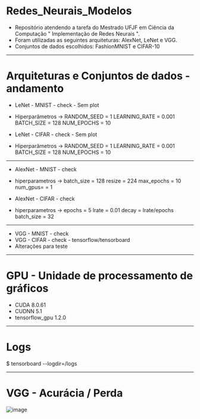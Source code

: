 # Redes_Neurais_Modelos
* Repositório atendendo a tarefa do Mestrado UFJF em Ciência da Computação " Implementação de Redes Neurais ".
* Foram utilizadas as seguintes arquiteturas: AlexNet, LeNet e VGG.
* Conjuntos de dados escolhidos: FashionMNIST e CIFAR-10


------ 

# Arquiteturas e Conjuntos de dados - andamento

* LeNet - MNIST - check - Sem plot
* Hiperparâmetros ->
RANDOM_SEED = 1
LEARNING_RATE = 0.001
BATCH_SIZE = 128
NUM_EPOCHS = 10

* LeNet - CIFAR - check - Sem plot
* Hiperparãmetros ->
RANDOM_SEED = 1
LEARNING_RATE = 0.001
BATCH_SIZE = 128
NUM_EPOCHS = 10


-----

* AlexNet - MNIST - check
* hiperparametros ->
batch_size = 128
resize = 224
max_epochs = 10
num_gpus= = 1
    
* AlexNet - CIFAR - check
* hiperparametros ->
epochs = 5
lrate = 0.01
decay = lrate/epochs
batch_size = 32

------

* VGG - MNIST - check
* VGG - CIFAR - check - tensorflow/tensorboard
* Alterações para teste

-----

# GPU - Unidade de processamento de gráficos
* CUDA 8.0.61
* CUDNN 5.1
* tensorflow_gpu 1.2.0

------

# Logs
$ tensorboard --logdir=/logs

------

# VGG - Acurácia / Perda

![image](https://github.com/Bmartins25/Redes_Neurais_Modelos/assets/42076192/39361610-c7a9-4440-8740-bb9274d62201)
